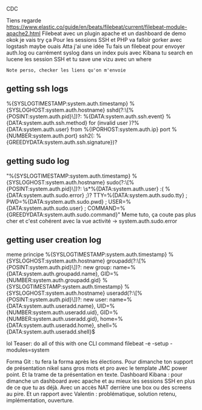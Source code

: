 CDC

Tiens regarde
https://www.elastic.co/guide/en/beats/filebeat/current/filebeat-module-apache2.html
Filebeat avec un plugin apache et un dashboard de demo
okok je vais try ça
Pour les sessions SSH et PHP va falloir gorker avec logstash maybe ouais
Atta j'ai une idée
Tu fais un filebeat pour envoyer auth.log ou carrément syslog dans un index puis avec Kibana tu search en lucene les session SSH et tu save une vizu avec un where


	Note perso, checker les liens qu'on m'envoie

## getting ssh logs

%{SYSLOGTIMESTAMP:system.auth.timestamp} %{SYSLOGHOST:system.auth.hostname} sshd(?:\\[%{POSINT:system.auth.pid}\\])?: %{DATA:system.auth.ssh.event} %{DATA:system.auth.ssh.method} for (invalid user )?%{DATA:system.auth.user} from %{IPORHOST:system.auth.ip} port %{NUMBER:system.auth.port} ssh2(: %{GREEDYDATA:system.auth.ssh.signature})?

## getting sudo log
"%{SYSLOGTIMESTAMP:system.auth.timestamp} %{SYSLOGHOST:system.auth.hostname} sudo(?:\\[%{POSINT:system.auth.pid}\\])?: \\s*%{DATA:system.auth.user} :( %{DATA:system.auth.sudo.error} ;)? TTY=%{DATA:system.auth.sudo.tty} ; PWD=%{DATA:system.auth.sudo.pwd} ; USER=%{DATA:system.auth.sudo.user} ; COMMAND=%{GREEDYDATA:system.auth.sudo.command}"
Meme tuto, ça coute pas plus cher et c'est cohérent avec la vue activité -> system.auth.sudo.error

## getting user creation log
meme principe
%{SYSLOGTIMESTAMP:system.auth.timestamp} %{SYSLOGHOST:system.auth.hostname} groupadd(?:\\[%{POSINT:system.auth.pid}\\])?: new group: name=%{DATA:system.auth.groupadd.name}, GID=%{NUMBER:system.auth.groupadd.gid}
%{SYSLOGTIMESTAMP:system.auth.timestamp} %{SYSLOGHOST:system.auth.hostname} useradd(?:\\[%{POSINT:system.auth.pid}\\])?: new user: name=%{DATA:system.auth.useradd.name}, UID=%{NUMBER:system.auth.useradd.uid}, GID=%{NUMBER:system.auth.useradd.gid}, home=%{DATA:system.auth.useradd.home}, shell=%{DATA:system.auth.useradd.shell}$

lol Teaser: do all of this with one CLI command
filebeat -e -setup -modules=system

Forma Git : tu fera la forma après les élections. Pour dimanche ton support de présentation nikel sans gros mots et pro avec le template JMC power point. Et la trame de ta présentation en texte.
Dashboard Kibana : pour dimanche un dashboard avec apache et au mieux les sessions SSH en plus de ce que tu as déjà. Avec un accès NAT derrière une box ou des screens au pire. Et un rapport avec Valentin : problématique, solution retenu, implémentation, ouverture.